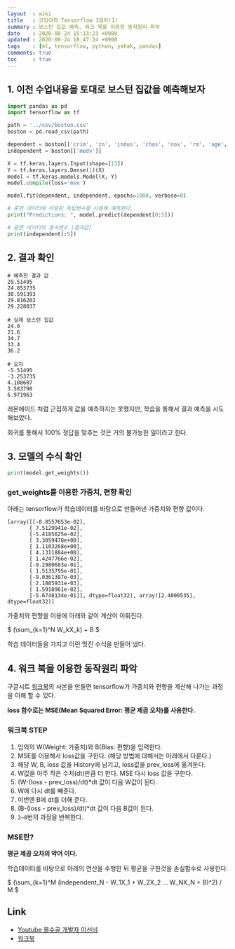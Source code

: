 ```yaml
---
layout  : wiki
title   : 코딩야학 Tensorflow 3일차(1)
summary : 보스턴 집값 예측, 워크 북을 이용한 동작원리 파악
date    : 2020-08-24 15:13:23 +0900
updated : 2020-08-24 18:47:24 +0900
tags    : [ml, tensorflow, python, yahak, pandas]
comments: true
toc     : true
---
```


## 1. 이전 수업내용을 토대로 보스턴 집값을 예측해보자

```python
import pandas as pd
import tensorflow as tf

path = '../csv/boston.csv'
boston = pd.read_csv(path)

dependent = boston[['crim', 'zn', 'indus', 'chas', 'nox', 'rm', 'age', 'dis', 'rad', 'tax', 'ptratio', 'b', 'lstat']]
independent = boston[['medv']]

X = tf.keras.layers.Input(shape=[13])
Y = tf.keras.layers.Dense(1)(X)
model = tf.keras.models.Model(X, Y)
model.compile(loss='mse')

model.fit(dependent, independent, epochs=1000, verbose=0)

# 훈련 데이터에 이용된 독립변수를 사용해 예측한다.
print("Predictions: ", model.predict(dependent[0:5]))

# 훈련 데이터의 종속변수 (결과값)
print(independent[:5])
```

## 2. 결과 확인
```
# 예측한 결과 값
29.51495
24.853735
30.591393
29.816202
29.228037

# 실제 보스턴 집값
24.0    
21.6
34.7
33.4
36.2

# 오차
-5.51495
-3.253735
4.108607
3.583798
6.971963
```

레몬에이드 처럼 근접하게 값을 예측하지는 못했지만, 학습을 통해서 결과 예측을 시도해보았다.

회귀를 통해서 100% 정답을 맞추는 것은 거의 불가능한 일이라고 한다. 

## 3. 모델의 수식 확인

```python
print(model.get_weights())
```

### get_weights를 이용한 가중치, 편향 확인

아래는 tensorflow가 학습데이터를 바탕으로 만들어낸 가중치와 편향 값이다.

```
[array([[-8.8557653e-02],
       [ 7.5129941e-02],
       [-5.4185625e-02],
       [ 3.3059478e+00],
       [ 1.1103268e+00],
       [ 4.1311884e+00],
       [ 1.4247766e-02],
       [-9.2980683e-01],
       [ 1.5135795e-01],
       [-9.0361387e-03],
       [ 2.1885931e-03],
       [ 1.5918961e-02],
       [-5.6748134e-01]], dtype=float32), array([2.4000535], dtype=float32)]
```

가중치와 편향을 이용에 아래와 같이 계산이 이뤄진다.

$
(\sum_{k=1}^N W_kX_k) + B
$

학습 데이터들을 가지고 이런 멋진 수식을 만들어 냈다.

## 4. 워크 북을 이용한 동작원리 파악

구글시트 [워크북](https://bit.ly/2DEBlPd)의 사본을 만들면 tensorflow가 가중치와 
편향을 계산해 나가는 과정을 이해 할 수 있다.

**loss 함수로는 MSE(Mean Squared Error: 평균 제곱 오차)를 사용한다.**

### 워크북 STEP

1. 임의의 W(Weight: 가중치)와 B(Bias: 편향)을 입력한다.
2. MSE를 이용해서 loss값을 구한다. (해당 방법에 대해서는 아래에서 다룬다.)
3. 해당 W, B, loss 값을 History에 남기고, loss값을 prev_loss에 옮겨둔다.
4. W값을 아주 작은 수치(dt)만큼 더 한다. MSE 다시 loss 값을 구한다.
5. (W-(loss - prev_loss)/dt)*dt 값이 다음 W값이 된다.
6. W에 다시 dt를 빼준다.
7. 이번엔 B에 dt를 더해 준다.
8. (B-(loss - prev_loss)/dt)*dt 값이 다음 B값이 된다.
9. `2~8`번의 과정을 반복한다.

### MSE란?

**평균 제곱 오차의 약어 이다.**

학습데이터를 바탕으로 아래의 연산을 수행한 뒤 평균을 구한것을 손실함수로 사용한다.

$
(\sum_{k=1}^M (independent_N - W_1X_1 + W_2X_2 ... W_NX_N + B)^2) / M
$

## Link

* [Youtube 봉수골 개발자 이선비](https://www.youtube.com/watch?v=dpw0wY13XDk&list=PLl1irxoYh2wyLwJutUZx5Q_QEEDZoXBnz&index=1)
* [워크북](https://bit.ly/2DEBlPd)
